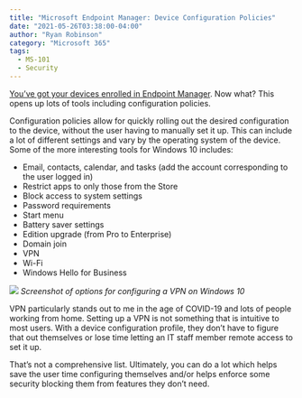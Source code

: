 ```yaml
---
title: "Microsoft Endpoint Manager: Device Configuration Policies"
date: "2021-05-26T03:38:00-04:00"
author: "Ryan Robinson"
category: "Microsoft 365"
tags:
  - MS-101
  - Security
---
```


[You’ve got your devices enrolled in Endpoint Manager](/microsoft-365/enrolling-devices-in-endpoint-manager/). Now what? This opens up lots of tools including configuration policies.

Configuration policies allow for quickly rolling out the desired configuration to the device, without the user having to manually set it up. This can include a lot of different settings and vary by the operating system of the device. Some of the more interesting tools for Windows 10 includes:

- Email, contacts, calendar, and tasks (add the account corresponding to the user logged in)
- Restrict apps to only those from the Store
- Block access to system settings
- Password requirements
- Start menu
- Battery saver settings
- Edition upgrade (from Pro to Enterprise)
- Domain join
- VPN
- Wi-Fi
- Windows Hello for Business

![](/assets/img/2021/05/VPN-Device-Config.png)
_Screenshot of options for configuring a VPN on Windows 10_

VPN particularly stands out to me in the age of COVID-19 and lots of people working from home. Setting up a VPN is not something that is intuitive to most users. With a device configuration profile, they don’t have to figure that out themselves or lose time letting an IT staff member remote access to set it up.

That’s not a comprehensive list. Ultimately, you can do a lot which helps save the user time configuring themselves and/or helps enforce some security blocking them from features they don’t need.
